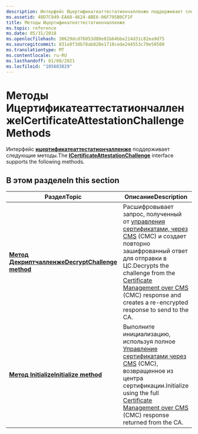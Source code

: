 ```yaml
---
description: Интерфейс Ицертификатеаттестатиончалленже поддерживает следующие методы.
ms.assetid: 48D7C949-EA68-4624-ABE6-06F795B0CF1F
title: Методы Ицертификатеаттестатиончалленже
ms.topic: reference
ms.date: 05/31/2018
ms.openlocfilehash: 30629dcd76053d80e81b64bbe214d31c82ea9d75
ms.sourcegitcommit: 831e8f3db78ab820e1710cede244553c70e50500
ms.translationtype: MT
ms.contentlocale: ru-RU
ms.lasthandoff: 01/08/2021
ms.locfileid: "105683829"
---
```

# <a name="icertificateattestationchallenge-methods"></a><span data-ttu-id="71584-103">Методы Ицертификатеаттестатиончалленже</span><span class="sxs-lookup"><span data-stu-id="71584-103">ICertificateAttestationChallenge Methods</span></span>

<span data-ttu-id="71584-104">Интерфейс [**ицертификатеаттестатиончалленже**](/windows/desktop/api/Certenroll/nn-certenroll-icertificateattestationchallenge) поддерживает следующие методы.</span><span class="sxs-lookup"><span data-stu-id="71584-104">The [**ICertificateAttestationChallenge**](/windows/desktop/api/Certenroll/nn-certenroll-icertificateattestationchallenge) interface supports the following methods.</span></span>

## <a name="in-this-section"></a><span data-ttu-id="71584-105">В этом разделе</span><span class="sxs-lookup"><span data-stu-id="71584-105">In this section</span></span>



| <span data-ttu-id="71584-106">Раздел</span><span class="sxs-lookup"><span data-stu-id="71584-106">Topic</span></span>                                                                                           | <span data-ttu-id="71584-107">Описание</span><span class="sxs-lookup"><span data-stu-id="71584-107">Description</span></span>                                                                                                                                                                                                                                                    |
|-------------------------------------------------------------------------------------------------|----------------------------------------------------------------------------------------------------------------------------------------------------------------------------------------------------------------------------------------------------------------|
| [<span data-ttu-id="71584-108">**Метод Декриптчалленже**</span><span class="sxs-lookup"><span data-stu-id="71584-108">**DecryptChallenge method**</span></span>](/windows/desktop/api/Certenroll/nf-certenroll-icertificateattestationchallenge-decryptchallenge)<br/> | <span data-ttu-id="71584-109">Расшифровывает запрос, полученный от [управления сертификатами, через CMS](/windows/desktop/SecGloss/c-gly) (CMC) и создает повторно зашифрованный ответ для отправки в ЦС.</span><span class="sxs-lookup"><span data-stu-id="71584-109">Decrypts the challenge from the [Certificate Management over CMS](/windows/desktop/SecGloss/c-gly) (CMC) response and creates a re-encrypted response to send to the CA.</span></span><br/> |
| [<span data-ttu-id="71584-110">**Метод Initialize**</span><span class="sxs-lookup"><span data-stu-id="71584-110">**Initialize method**</span></span>](/windows/desktop/api/Certenroll/nf-certenroll-icertificateattestationchallenge-initialize)<br/>             | <span data-ttu-id="71584-111">Выполните инициализацию, используя полное [Управление сертификатами через CMS](/windows/desktop/SecGloss/c-gly) (CMC), возвращенное из центра сертификации.</span><span class="sxs-lookup"><span data-stu-id="71584-111">Initialize using the full [Certificate Management over CMS](/windows/desktop/SecGloss/c-gly) (CMC) response returned from the CA.</span></span><br/>                                        |



 

 

